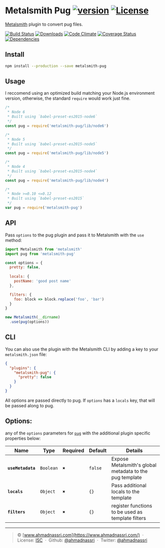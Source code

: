 # Metalsmith Pug [![version][npm-version]][npm-url] [![License][npm-license]][license-url]

[Metalsmith](http://www.metalsmith.io/) plugin to convert pug files.

[![Build Status][travis-image]][travis-url]
[![Downloads][npm-downloads]][npm-url]
[![Code Climate][codeclimate-quality]][codeclimate-url]
[![Coverage Status][codeclimate-coverage]][codeclimate-url]
[![Dependencies][david-image]][david-url]

## Install

```sh
npm install --production --save metalsmith-pug
```

## Usage

I reccomend using an optimized build matching your Node.js environment version, otherwise, the standard `require` would work just fine.

```js
/*
 * Node 6
 * Built using `babel-preset-es2015-node6`
 */
const pug = require('metalsmith-pug/lib/node6')

/*
 * Node 5
 * Built using `babel-preset-es2015-node5`
 */
const pug = require('metalsmith-pug/lib/node5')

/*
 * Node 4
 * Built using `babel-preset-es2015-node4`
 */
const pug = require('metalsmith-pug/lib/node4')

/*
 * Node >=0.10 <=0.12
 * Built using `babel-preset-es2015`
 */
var pug = require('metalsmith-pug')
```

## API

Pass `options` to the pug plugin and pass it to Metalsmith with the `use` method:

```js
import Metalsmith from 'metalsmith'
import pug from 'metalsmith-pug'

const options = {
  pretty: false,
  
  locals: {
    postName: 'good post name'
  },

  filters: {
    foo: block => block.replace('foo', 'bar')
  }
}

new Metalsmith(__dirname)
  .use(pug(options))
```

## CLI

You can also use the plugin with the Metalsmith CLI by adding a key to your `metalsmith.json` file:

```json
{
  "plugins": {
    "metalsmith-pug": {
      "pretty": false
    }
  }
}
```

All options are passed directly to pug. If `options` has a `locals` key, that will be passed along to pug.

## Options:

any of the `options` parameters for [`pug`](http://jade-lang.com/api/) with the additional plugin specific properties below:


| Name              | Type      | Required | Default | Details                                                 |
| ----------------- | --------- | -------- | ------- | ------------------------------------------------------- |
| **`useMetadata`** | `Boolean` | `✖`     | `false` | Expose Metalsmith's global metadata to the pug template |
| **`locals`**      | `Object`  | `✖`     | `{}`    | Pass additional locals to the template                  |
| **`filters`**     | `Object`  | `✖`     | `{}`    | register functions to be used as template filters       |

----
> :copyright: [www.ahmadnassri.com](https://www.ahmadnassri.com/) &nbsp;&middot;&nbsp;
> License: [ISC](LICENSE) &nbsp;&middot;&nbsp;
> Github: [@ahmadnassri](https://github.com/ahmadnassri) &nbsp;&middot;&nbsp;
> Twitter: [@ahmadnassri](https://twitter.com/ahmadnassri)

[license-url]: http://choosealicense.com/licenses/isc/

[travis-url]: https://travis-ci.org/ahmadnassri/metalsmith-pug
[travis-image]: https://img.shields.io/travis/ahmadnassri/metalsmith-pug.svg?style=flat-square

[npm-url]: https://www.npmjs.com/package/metalsmith-pug
[npm-license]: https://img.shields.io/npm/l/metalsmith-pug.svg?style=flat-square
[npm-version]: https://img.shields.io/npm/v/metalsmith-pug.svg?style=flat-square
[npm-downloads]: https://img.shields.io/npm/dm/metalsmith-pug.svg?style=flat-square

[codeclimate-url]: https://codeclimate.com/github/ahmadnassri/metalsmith-pug
[codeclimate-quality]: https://img.shields.io/codeclimate/github/ahmadnassri/metalsmith-pug.svg?style=flat-square
[codeclimate-coverage]: https://img.shields.io/codeclimate/coverage/github/ahmadnassri/metalsmith-pug.svg?style=flat-square

[david-url]: https://david-dm.org/ahmadnassri/metalsmith-pug
[david-image]: https://img.shields.io/david/ahmadnassri/metalsmith-pug.svg?style=flat-square
